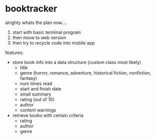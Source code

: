 # booktracker

alrighty whats the plan now....

1) start with basic terminal program
2) then move to web version
3) then try to recycle code into mobile app

features:
- store book info into a data structure (custom class most likely)
    - title
    - genre (horror, romance, adventure, historical fiction, nonfiction, fantasy)
    - num times read
    - start and finish date
    - small summary
    - rating (out of 10)
    - author
    * content warnings
- retrieve books with certain criteria
    - rating
    - author
    - genre

